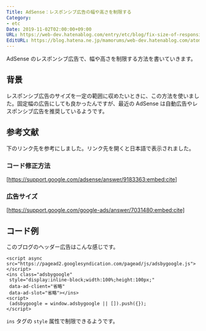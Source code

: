```yaml
---
Title: AdSense：レスポンシブ広告の幅や高さを制限する
Category:
- etc
Date: 2019-11-02T02:00:00+09:00
URL: https://web-dev.hatenablog.com/entry/etc/blog/fix-size-of-responsive-ad
EditURL: https://blog.hatena.ne.jp/mamorums/web-dev.hatenablog.com/atom/entry/26006613457406853
---
```


AdSense のレスポンシブ広告で、幅や高さを制限する方法を書いていきます。


## 背景
レスポンシブ広告のサイズを一定の範囲に収めたいときに、この方法を使いました。固定幅の広告にしても良かったんですが、最近の AdSense は自動広告やレスポンシブ広告を推奨しているようです。


## 参考文献
下のリンク先を参考にしました。リンク先を開くと日本語で表示されました。

### コード修正方法
[https://support.google.com/adsense/answer/9183363:embed:cite]

### 広告サイズ
[https://support.google.com/google-ads/answer/7031480:embed:cite]


## コード例
このブログのヘッダー広告はこんな感じです。

```
<script async src="https://pagead2.googlesyndication.com/pagead/js/adsbygoogle.js"></script>
<ins class="adsbygoogle"
 style="display:inline-block;width:100%;height:100px;"
 data-ad-client="省略"
 data-ad-slot="省略"></ins>
<script>
 (adsbygoogle = window.adsbygoogle || []).push({});
</script>
```

`ins` タグの `style` 属性で制限できるようです。
